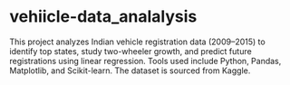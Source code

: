 # vehiicle-data_analalysis
This project analyzes Indian vehicle registration data (2009–2015) to identify top states, study two-wheeler growth, and predict future registrations using linear regression. Tools used include Python, Pandas, Matplotlib, and Scikit-learn. The dataset is sourced from Kaggle.
